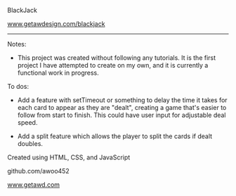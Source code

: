BlackJack

www.getawdesign.com/blackjack

**********************************************

Notes:

* This project was created without following any tutorials. It is the first project I have attempted to create on my own, and it is currently a functional work in progress.

To dos: 

* Add a feature with setTimeout or something to delay the time it takes for each card to appear as they are "dealt", creating a game that's easier to follow from start to finish. This could have user input for adjustable deal speed.

* Add a split feature which allows the player to split the cards if dealt doubles.

Created using HTML, CSS, and JavaScript

github.com/awoo452

www.getawd.com